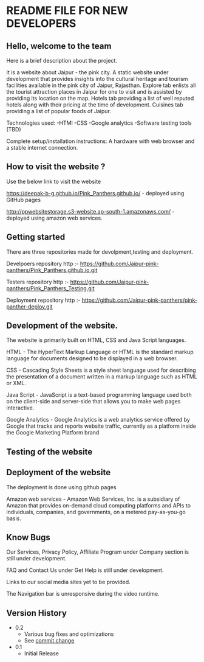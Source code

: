 # README FILE FOR NEW DEVELOPERS

## Hello, welcome to the team

Here is a brief description about the project.

It is a website about Jaipur - the pink city. A static website under development that provides insights into the cultural heritage and tourism facilities available in the pink city of Jaipur, Rajasthan. Explore tab enlists all the tourist attraction places in Jaipur for one to visit and is assisted by providing its location on the map. Hotels tab providing a list of well reputed hotels along with their pricing at the time of development. Cuisines tab providing a list of popular foods of Jaipur.

Technologies used: -HTMl -CSS -Google analytics -Software testing tools (TBD)

Complete setup/installation instructions: A hardware with web browser and a stable internet connection.


## How to visit the website ?

Use the below link to visit the website

https://deepak-b-g.github.io/Pink_Panthers.github.io/ - deployed using GitHub pages

http://ppwebsitestorage.s3-website.ap-south-1.amazonaws.com/ - deployed using amazon web services.

## Getting started

There are three repositories made for devolpment,testing and deployment.

Develpoers repository http :- https://github.com/Jaipur-pink-panthers/Pink_Panthers.github.io.git

Testers repository http :- https://github.com/Jaipur-pink-panthers/Pink_Panthers_Testing.git

Deployment repository http :- https://github.com/Jaipur-pink-panthers/pink-panther-deploy.git

## Development of the website.

The website is primarily built on HTML, CSS and Java Script languages.

HTML - The HyperText Markup Language or HTML is the standard markup language for documents designed to be displayed in a web browser.

CSS - Cascading Style Sheets is a style sheet language used for describing the presentation of a document written in a markup language such as HTML or XML.

Java Script - JavaScript is a text-based programming language used both on the client-side and server-side that allows you to make web pages interactive.

Google Analytics - Google Analytics is a web analytics service offered by Google that tracks and reports website traffic, currently as a platform inside the Google Marketing Platform brand

## Testing of the website

## Deployment of the website
The deployment is done using github pages

Amazon web services - Amazon Web Services, Inc. is a subsidiary of Amazon that provides on-demand cloud computing platforms and APIs to individuals, companies, and governments, on a metered pay-as-you-go basis.

## Know Bugs
Our Services, Privacy Policy, Affiliate Program under Company section is still under development.

FAQ and Contact Us under Get Help is still under development.

Links to our social media sites yet to be provided.

The Navigation bar is unresponsive during the video runtime.

## Version History

* 0.2
    * Various bug fixes and optimizations
    * See [commit change](https://github.com/Jaipur-pink-panthers/Pink_Panthers.github.io/commits/main) 
* 0.1
    * Initial Release
